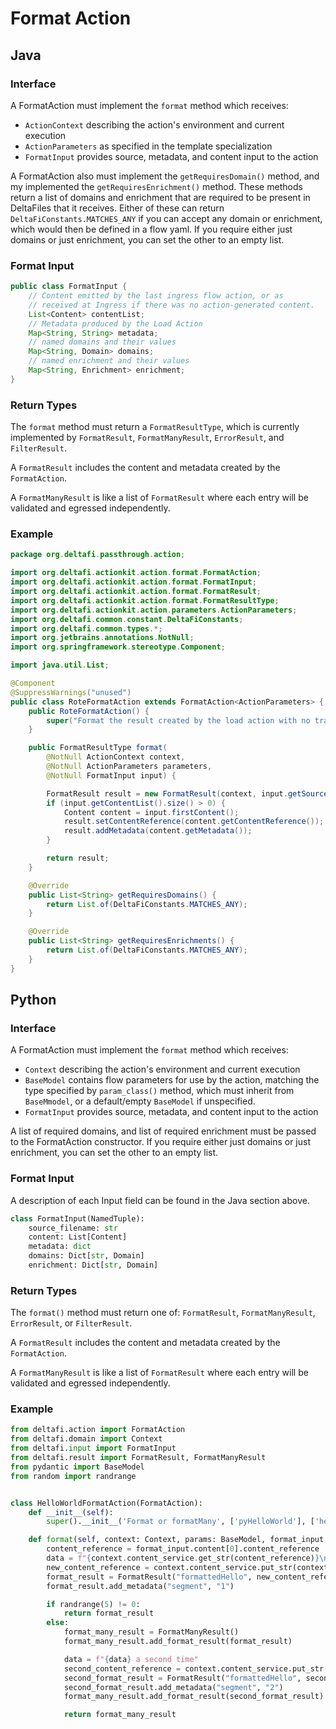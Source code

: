 # Format Action

## Java

### Interface

A FormatAction must implement the `format` method which receives:
* `ActionContext` describing the action's environment and current execution
* `ActionParameters` as specified in the template specialization
* `FormatInput` provides source, metadata, and content input to the action

A FormatAction also must implement the `getRequiresDomain()` method, and my implemented the `getRequiresEnrichment()` method.  These methods return a list of
domains and enrichment that are required to be present in DeltaFiles that it receives. Either of these can return
`DeltaFiConstants.MATCHES_ANY` if you can accept any domain or enrichment, which would then be defined in a flow yaml.
If you require either just domains or just enrichment, you can set the other to an empty list.

### Format Input

```java
public class FormatInput {
    // Content emitted by the last ingress flow action, or as
    // received at Ingress if there was no action-generated content.
    List<Content> contentList;
    // Metadata produced by the Load Action
    Map<String, String> metadata;
    // named domains and their values
    Map<String, Domain> domains;
    // named enrichment and their values
    Map<String, Enrichment> enrichment;
}
```

### Return Types

The `format` method must return a `FormatResultType`, which is currently implemented by `FormatResult`, `FormatManyResult`, `ErrorResult`, and `FilterResult`.

A `FormatResult` includes the content and metadata created by the `FormatAction`.

A `FormatManyResult` is like a list of `FormatResult` where each entry will be validated and egressed independently.

### Example

```java
package org.deltafi.passthrough.action;

import org.deltafi.actionkit.action.format.FormatAction;
import org.deltafi.actionkit.action.format.FormatInput;
import org.deltafi.actionkit.action.format.FormatResult;
import org.deltafi.actionkit.action.format.FormatResultType;
import org.deltafi.actionkit.action.parameters.ActionParameters;
import org.deltafi.common.constant.DeltaFiConstants;
import org.deltafi.common.types.*;
import org.jetbrains.annotations.NotNull;
import org.springframework.stereotype.Component;

import java.util.List;

@Component
@SuppressWarnings("unused")
public class RoteFormatAction extends FormatAction<ActionParameters> {
    public RoteFormatAction() {
        super("Format the result created by the load action with no transformation");
    }

    public FormatResultType format(
        @NotNull ActionContext context,
        @NotNull ActionParameters parameters,
        @NotNull FormatInput input) {

        FormatResult result = new FormatResult(context, input.getSourceFilename());
        if (input.getContentList().size() > 0) {
            Content content = input.firstContent();
            result.setContentReference(content.getContentReference());
            result.addMetadata(content.getMetadata());
        }

        return result;
    }

    @Override
    public List<String> getRequiresDomains() {
        return List.of(DeltaFiConstants.MATCHES_ANY);
    }

    @Override
    public List<String> getRequiresEnrichments() {
        return List.of(DeltaFiConstants.MATCHES_ANY);
    }
}
```

## Python

### Interface

A FormatAction must implement the `format` method which receives:
* `Context` describing the action's environment and current execution
* `BaseModel` contains flow parameters for use by the action, matching the type specified by `param_class()` method, which must inherit from `BaseMmodel`, or a default/empty `BaseModel` if unspecified.
* `FormatInput` provides source, metadata, and content input to the action

A list of required domains, and list of required enrichment  must be passed to the FormatAction constructor.
If you require either just domains or just enrichment, you can set the other to an empty list.

### Format Input

A description of each Input field can be found in the Java section above.

```python
class FormatInput(NamedTuple):
    source_filename: str
    content: List[Content]
    metadata: dict
    domains: Dict[str, Domain]
    enrichment: Dict[str, Domain]
```

### Return Types

The `format()` method must return one of: `FormatResult`, `FormatManyResult`, `ErrorResult`, or `FilterResult`.

A `FormatResult` includes the content and metadata created by the `FormatAction`.

A `FormatManyResult` is like a list of `FormatResult` where each entry will be validated and egressed independently.

### Example

```python
from deltafi.action import FormatAction
from deltafi.domain import Context
from deltafi.input import FormatInput
from deltafi.result import FormatResult, FormatManyResult
from pydantic import BaseModel
from random import randrange


class HelloWorldFormatAction(FormatAction):
    def __init__(self):
        super().__init__('Format or formatMany', ['pyHelloWorld'], ['helloWorld'])

    def format(self, context: Context, params: BaseModel, format_input: FormatInput):
        content_reference = format_input.content[0].content_reference
        data = f"{context.content_service.get_str(content_reference)}\nHelloWorldFormatAction did its thing"
        new_content_reference = context.content_service.put_str(context.did, data, 'test/plain')
        format_result = FormatResult("formattedHello", new_content_reference)
        format_result.add_metadata("segment", "1")

        if randrange(5) != 0:
            return format_result
        else:
            format_many_result = FormatManyResult()
            format_many_result.add_format_result(format_result)

            data = f"{data} a second time"
            second_content_reference = context.content_service.put_str(context.did, data, 'test/plain')
            second_format_result = FormatResult("formattedHello", second_content_reference)
            second_format_result.add_metadata("segment", "2")
            format_many_result.add_format_result(second_format_result)

            return format_many_result
```
